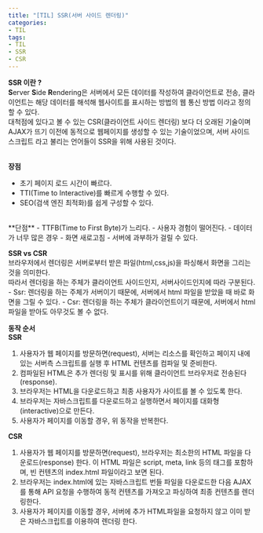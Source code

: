 ```yaml
---
title: "[TIL] SSR(서버 사이드 렌더링)"
categories:
- TIL
tags:
- TIL
- SSR
- CSR
---
```


**SSR 이란 ?**   
**S**erver **S**ide **R**endering은 서버에서 모든 데이터를 작성하여 클라이언트로 전송, 클라이언트는 해당 데이터를 해석해 웹사이트를 표시하는 방법의 웹 통신 방법 이라고 정의할 수 있다.   
대척점에 있다고 볼 수 있는 CSR(클라이언트 사이드 렌더링) 보다 더 오래된 기술이며 AJAX가 뜨기 이전에 동적으로 웹페이지를 생성할 수 있는 기술이었으며, 서버 사이드 스크립트 라고 불리는 언어들이 SSR을 위해 사용된 것이다.   
<br/>

**장점**   
- 초기 페이지 로드 시간이 빠르다.
- TTI(Time to Interactive)를 빠르게 수행할 수 있다.
- SEO(검색 엔진 최적화)를 쉽게 구성할 수 있다.

<br/>
**단점**   
- TTFB(Time to First Byte)가 느리다.
- 사용자 경험이 떨어진다.
	- 데이터가 너무 많은 경우
	- 화면 새로고침
- 서버에 과부하가 걸릴 수 있다.
<br/>

**SSR vs CSR**   
브라우저에서 렌더링은 서버로부터 받은 파일(html,css,js)을 파싱해서 화면을 그리는 것을 의미한다.   
따라서 렌더링을 하는 주체가 클라이언트 사이드인지, 서버사이드인지에 따라 구분된다.   
    - Ssr: 렌더링을 하는 주체가 서버이기 때문에, 서버에서 html 파일을 받았을 때 바로 화면을 그릴 수 있다.
    - Csr: 렌더링을 하는 주체가 클라이언트이기 때문에, 서버에서 html 파일을 받아도 아무것도 볼 수 없다.
<br/>

**동작 순서**   
**SSR**   
1. 사용자가 웹 페이지를 방문하면(request), 서버는 리소스를 확인하고 페이지 내에 있는 서버측 스크립트를 실행 후 HTML 컨텐츠를 컴파일 및 준비한다.   
2. 컴파일된 HTML은 추가 렌더링 및 표시를 위해 클라이언트 브라우저로 전송된다(response).   
3. 브라우저는 HTML을 다운로드하고 최종 사용자가 사이트를 볼 수 있도록 한다.   
4. 브라우저는 자바스크립트를 다운로드하고 실행하면서 페이지를 대화형(interactive)으로 만든다.   
5. 사용자가 페이지를 이동할 경우, 위 동작을 반복한다.   

**CSR**   
1. 사용자가 웹 페이지를 방문하면(request), 브라우저는 최소한의 HTML 파일을 다운로드(response) 한다. 이 HTML 파일은 script, meta, link 등의 태그를 포함하며, 빈 컨텐츠의 index.html 파일이라고 보면 된다.
2. 브라우저는 index.html에 있는 자바스크립트 번들 파일을 다운로드한 다음 AJAX를 통해 API 요청을 수행하여 동적 컨텐츠를 가져오고 파싱하여 최종 컨텐츠를 렌더링한다.
3. 사용자가 페이지를 이동할 경우, 서버에 추가 HTML파일을 요청하지 않고 이미 받은 자바스크립트를 이용하여 렌더링 한다.

